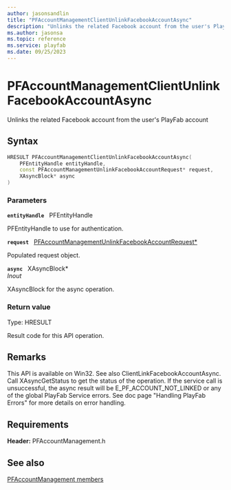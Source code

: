 ```yaml
---
author: jasonsandlin
title: "PFAccountManagementClientUnlinkFacebookAccountAsync"
description: "Unlinks the related Facebook account from the user's PlayFab account"
ms.author: jasonsa
ms.topic: reference
ms.service: playfab
ms.date: 09/25/2023
---
```


# PFAccountManagementClientUnlinkFacebookAccountAsync  

Unlinks the related Facebook account from the user's PlayFab account  

## Syntax  
  
```cpp
HRESULT PFAccountManagementClientUnlinkFacebookAccountAsync(  
    PFEntityHandle entityHandle,  
    const PFAccountManagementUnlinkFacebookAccountRequest* request,  
    XAsyncBlock* async  
)  
```  
  
### Parameters  
  
**`entityHandle`** &nbsp; PFEntityHandle  
  
PFEntityHandle to use for authentication.  
  
**`request`** &nbsp; [PFAccountManagementUnlinkFacebookAccountRequest*](../../pfaccountmanagementtypes/structs/pfaccountmanagementunlinkfacebookaccountrequest.md)  
  
Populated request object.  
  
**`async`** &nbsp; XAsyncBlock*  
*_Inout_*  
  
XAsyncBlock for the async operation.  
  
  
### Return value
Type: HRESULT
  
Result code for this API operation.
  
## Remarks  
  
This API is available on Win32. See also ClientLinkFacebookAccountAsync. Call XAsyncGetStatus to get the status of the operation. If the service call is unsuccessful, the async result will be E_PF_ACCOUNT_NOT_LINKED or any of the global PlayFab Service errors. See doc page "Handling PlayFab Errors" for more details on error handling.
  
## Requirements  
  
**Header:** PFAccountManagement.h
  
## See also  
[PFAccountManagement members](../pfaccountmanagement_members.md)  

  
  
